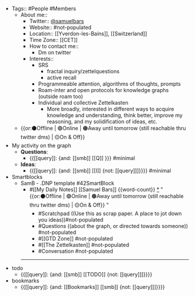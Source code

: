 - Tags:: #People #Members
    - About me::
        - Twitter:: [@samuelbars](https://twitter.com/samuelbars)
        - Website:: #not-populated 
        - Location:: [[Yverdon-les-Bains]], [[Switzerland]]
        - Time Zone:: [[CET]]
        - How to contact me::
            - Dm on twitter
        - Interests::
            - SRS
                - fractal inquiry/zettelquestions
                - active recall
            - Programmeable attention, algorithms of thoughts, prompts
            - Roam-inter and open protocols for knowledge graphs (outside roam too)
            - Individual and collective Zettelkasten
                - More broadly, interested in different ways to acquire knowledge and understanding, think better, improve my reasoning, and my solidification of ideas, etc.
    - {{or:⚫️Offline | 🟢Online | 🟠Away until tomorrow (still reachable thru twitter dms) | 🟡On & Off}} 
- My activity on the graph
    - **Questions**:
        - {{[[query]]: {and: [[smb]] [[Q]] }}} #minimal
    - **Ideas**:
        - {{[[query]]: {and: [[smb]] [[I]] {not: [[query]]]}}}} #minimal
- Smartblocks
    - SamB - .DNP template #42SmartBlock
        - #[[My Daily Notes]] [[Samuel Bars]] {{word-count}} [*]([[smb]]) "{{or:⚫️Offline | 🟢Online | 🟠Away until tomorrow (still reachable thru twitter dms) | 🟡On & Off}} "
            - #Scratchpad ((Use this as scrap paper. A place to jot down you ideas))#not-populated
            - #Questions ((about the graph, or directed towards someone)) #not-populated
            - #[[GTD Zone]] #not-populated
            - #[[The Zettelkasten]] #not-populated
            - #Conversation #not-populated
        - ---
- todo
    - {{[[query]]: {and: [[smb]] [[TODO]] {not: [[query]]]}}}}
- bookmarks
    - {{[[query]]: {and: [[Bookmarks]] [[smb]] {not: [[query]]]}}}}
